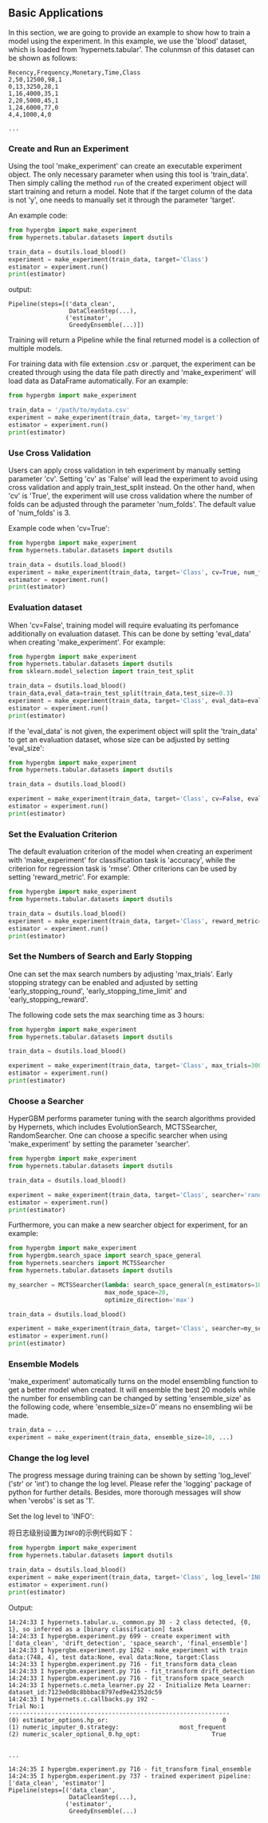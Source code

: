 ## Basic Applications

In this section, we are going to provide an example to show how to train a model using the experiment. In this example, we use the 'blood' dataset, which is loaded from 'hypernets.tabular'. The colunmsn of this dataset can be shown as follows:
```text
Recency,Frequency,Monetary,Time,Class
2,50,12500,98,1
0,13,3250,28,1
1,16,4000,35,1
2,20,5000,45,1
1,24,6000,77,0
4,4,1000,4,0

...

```


### Create and Run an Experiment
Using the tool 'make_experiment' can create an executable experiment object. The only necessary parameter when using this tool is 'train_data'. Then simply calling the method `run` of the created experiment object will start training and return a model. Note that if the target column of the data is not 'y', one needs to manually set it through the parameter 'target'.

An example code:
```python
from hypergbm import make_experiment
from hypernets.tabular.datasets import dsutils

train_data = dsutils.load_blood()
experiment = make_experiment(train_data, target='Class')
estimator = experiment.run()
print(estimator)

```

output:
```
Pipeline(steps=[('data_clean',
                 DataCleanStep(...),
                ('estimator',
                 GreedyEnsemble(...)])

```
Training will return a Pipeline while the final returned model is a collection of multiple models.



For training data with file extension .csv or .parquet, the experiment can be created through using the data file path directly and 'make_experiment' will load data as DataFrame automatically. For an example:

```python
from hypergbm import make_experiment

train_data = '/path/to/mydata.csv'
experiment = make_experiment(train_data, target='my_target')
estimator = experiment.run()
print(estimator)

```  



### Use Cross Validation

Users can apply cross validation in teh experiment by manually setting parameter 'cv'. Setting 'cv' as 'False' will lead the experiment to avoid using cross validation and apply train_test_split instead. On the other hand, when 'cv' is 'True', the experiment will use cross validation where the number of folds can be adjusted through the parameter 'num_folds'. The default value of 'num_folds' is 3.


Example code when 'cv=True':
```python
from hypergbm import make_experiment
from hypernets.tabular.datasets import dsutils

train_data = dsutils.load_blood()
experiment = make_experiment(train_data, target='Class', cv=True, num_folds=5)
estimator = experiment.run()
print(estimator)

```

### Evaluation dataset

When 'cv=False', training model will require evaluating its perfomance additionally on evaluation dataset. This can be done by setting 'eval_data' when creating 'make_experiment'. For example:

```python
from hypergbm import make_experiment
from hypernets.tabular.datasets import dsutils
from sklearn.model_selection import train_test_split

train_data = dsutils.load_blood()
train_data,eval_data=train_test_split(train_data,test_size=0.3)
experiment = make_experiment(train_data, target='Class', eval_data=eval_data, cv=False)
estimator = experiment.run()
print(estimator)

```

If the 'eval_data' is not given, the experiment object will split the 'train_data' to get an evaluation dataset, whose size can be adjusted by setting 'eval_size':

```python
from hypergbm import make_experiment
from hypernets.tabular.datasets import dsutils

train_data = dsutils.load_blood()

experiment = make_experiment(train_data, target='Class', cv=False, eval_size=0.2)
estimator = experiment.run()
print(estimator)

```



### Set the Evaluation Criterion

The default evaluation criterion of the model when creating an experiment with 'make_experiment' for classification task is 'accuracy', while the criterion for regression task is 'rmse'. Other criterions can be used by setting 'reward_metric'. For example:

```python
from hypergbm import make_experiment
from hypernets.tabular.datasets import dsutils

train_data = dsutils.load_blood()
experiment = make_experiment(train_data, target='Class', reward_metric='auc')
estimator = experiment.run()
print(estimator)

```



### Set the Numbers of Search and Early Stopping

One can set the max search numbers by adjusting 'max_trials'. Early stopping strategy can be enabled and adjusted by setting 'early_stopping_round', 'early_stopping_time_limit' and 'early_stopping_reward'.

The following code sets the max searching time as 3 hours:
```python
from hypergbm import make_experiment
from hypernets.tabular.datasets import dsutils

train_data = dsutils.load_blood()

experiment = make_experiment(train_data, target='Class', max_trials=300, early_stopping_time_limit=3600 * 3)
estimator = experiment.run()
print(estimator)

```


### Choose a Searcher

HyperGBM performs parameter tuning with the search algorithms provided by Hypernets, which includes EvolutionSearch, MCTSSearcher, RandomSearcher. One can choose a specific searcher when using 'make_experiment' by setting the parameter 'searcher'.

```python
from hypergbm import make_experiment
from hypernets.tabular.datasets import dsutils

train_data = dsutils.load_blood()

experiment = make_experiment(train_data, target='Class', searcher='random')
estimator = experiment.run()
print(estimator)

```


Furthermore, you can make a new searcher object for experiment, for an example:

```python
from hypergbm import make_experiment
from hypergbm.search_space import search_space_general
from hypernets.searchers import MCTSSearcher
from hypernets.tabular.datasets import dsutils

my_searcher = MCTSSearcher(lambda: search_space_general(n_estimators=100),
                           max_node_space=20,
                           optimize_direction='max')

train_data = dsutils.load_blood()

experiment = make_experiment(train_data, target='Class', searcher=my_searcher)
estimator = experiment.run()
print(estimator)

```


### Ensemble Models

'make_experiment' automatically turns on the model ensembling function to get a better model when created. It will ensemble the best 20 models while the number for ensembling can be changed by setting 'ensemble_size' as the following code, where 'ensemble_size=0' means no ensembling wii be made.

```python
train_data = ...
experiment = make_experiment(train_data, ensemble_size=10, ...)

```



### Change the log level

The progress message during training can be shown by setting 'log_level' ('str' or 'int') to change the log level. Please refer the 'logging' package of python for further details. Besides, more thorough messages will show  when 'verobs' is set as '1'.

Set the log level to 'INFO':

将日志级别设置为`INFO`的示例代码如下：
```python
from hypergbm import make_experiment
from hypernets.tabular.datasets import dsutils

train_data = dsutils.load_blood()
experiment = make_experiment(train_data, target='Class', log_level='INFO', verbose=1)
estimator = experiment.run()
print(estimator)

```

Output:
```console
14:24:33 I hypernets.tabular.u._common.py 30 - 2 class detected, {0, 1}, so inferred as a [binary classification] task
14:24:33 I hypergbm.experiment.py 699 - create experiment with ['data_clean', 'drift_detection', 'space_search', 'final_ensemble']
14:24:33 I hypergbm.experiment.py 1262 - make_experiment with train data:(748, 4), test data:None, eval data:None, target:Class
14:24:33 I hypergbm.experiment.py 716 - fit_transform data_clean
14:24:33 I hypergbm.experiment.py 716 - fit_transform drift_detection
14:24:33 I hypergbm.experiment.py 716 - fit_transform space_search
14:24:33 I hypernets.c.meta_learner.py 22 - Initialize Meta Learner: dataset_id:7123e0d8c8bbbac8797ed9e42352dc59
14:24:33 I hypernets.c.callbacks.py 192 - 
Trial No:1
--------------------------------------------------------------
(0) estimator_options.hp_or:                                0
(1) numeric_imputer_0.strategy:                 most_frequent
(2) numeric_scaler_optional_0.hp_opt:                    True


...

14:24:35 I hypergbm.experiment.py 716 - fit_transform final_ensemble
14:24:35 I hypergbm.experiment.py 737 - trained experiment pipeline: ['data_clean', 'estimator']
Pipeline(steps=[('data_clean',
                 DataCleanStep(...),
                ('estimator',
                 GreedyEnsemble(...)
```

